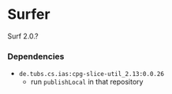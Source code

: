 # Surfer
Surf 2.0.?

### Dependencies
- `de.tubs.cs.ias:cpg-slice-util_2.13:0.0.26`
  - run `publishLocal` in that repository